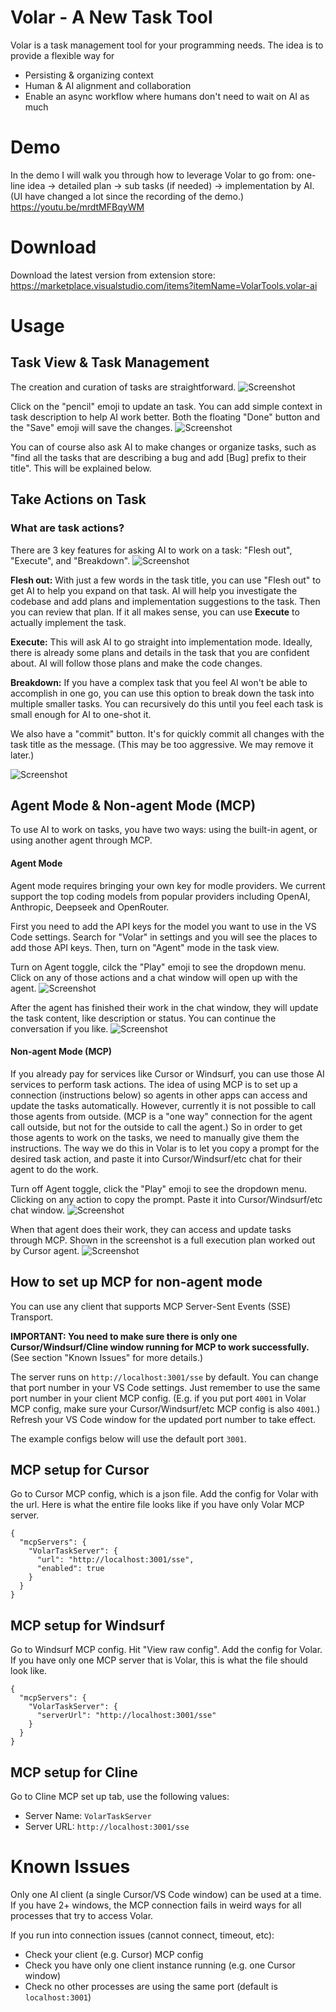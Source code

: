 # Volar - A New Task Tool
Volar is a task management tool for your programming needs. The idea is to provide a flexible way for
* Persisting & organizing context 
* Human & AI alignment and collaboration
* Enable an async workflow where humans don't need to wait on AI as much

# Demo
In the demo I will walk you through how to leverage Volar to go from: one-line idea -> detailed plan -> sub tasks (if needed) -> implementation by AI.
(UI have changed a lot since the recording of the demo.)
https://youtu.be/mrdtMFBqyWM

# Download
Download the latest version from extension store: https://marketplace.visualstudio.com/items?itemName=VolarTools.volar-ai

# Usage
## Task View & Task Management
The creation and curation of tasks are straightforward.
![Screenshot](https://github.com/linshu123/volar_docs/blob/main/resources/task_view_usage.png)

Click on the "pencil" emoji to update an task. You can add simple context in task description to help AI work better. Both the floating "Done" button and the "Save" emoji will save the changes.
![Screenshot](https://github.com/linshu123/volar_docs/blob/main/resources/task_edit_usage.png)

You can of course also ask AI to make changes or organize tasks, such as "find all the tasks that are describing a bug and add [Bug] prefix to their title". This will be explained below.

## Take Actions on Task

### What are task actions?
There are 3 key features for asking AI to work on a task: "Flesh out", "Execute", and "Breakdown".
![Screenshot](https://github.com/linshu123/volar_docs/blob/main/resources/task_action_buttons_zoomed_in.png)

**Flesh out:** With just a few words in the task title, you can use "Flesh out" to get AI to help you expand on that task. AI will help you investigate the codebase and add plans and implementation suggestions to the task. Then you can review that plan. If it all makes sense, you can use **Execute** to actually implement the task.

**Execute:** This will ask AI to go straight into implementation mode. Ideally, there is already some plans and details in the task that you are confident about. AI will follow those plans and make the code changes.

**Breakdown:** If you have a complex task that you feel AI won't be able to accomplish in one go, you can use this option to break down the task into multiple smaller tasks. You can recursively do this until you feel each task is small enough for AI to one-shot it.

We also have a "commit" button. It's for quickly commit all changes with the task title as the message. (This may be too aggressive. We may remove it later.)

![Screenshot](https://github.com/linshu123/volar_docs/blob/main/resources/commit_button_zoomed_in.png)

## Agent Mode & Non-agent Mode (MCP)
To use AI to work on tasks, you have two ways: using the built-in agent, or using another agent through MCP.

#### Agent Mode
Agent mode requires bringing your own key for modle providers. We current support the top coding models from popular providers including OpenAI, Anthropic, Deepseek and OpenRouter. 

First you need to add the API keys for the model you want to use in the VS Code settings. Search for "Volar" in settings and you will see the places to add those API keys. Then, turn on "Agent" mode in the task view. 

Turn on Agent toggle, cilck the "Play" emoji to see the dropdown menu. Click on any of those actions and a chat window will open up with the agent.
![Screenshot](https://github.com/linshu123/volar_docs/blob/main/resources/task_action_usage_agent.png)

After the agent has finished their work in the chat window, they will update the task content, like description or status. You can continue the conversation if you like.
![Screenshot](https://github.com/linshu123/volar_docs/blob/main/resources/agent_usage.png)

#### Non-agent Mode (MCP)
If you already pay for services like Cursor or Windsurf, you can use those AI services to perform task actions. The idea of using MCP is to set up a connection (instructions below) so agents in other apps can access and update the tasks automatically. However, currently it is not possible to call those agents from outside. (MCP is a "one way" connection for the agent call outside, but not for the outside to call the agent.) So in order to get those agents to work on the tasks, we need to manually give them the instructions. The way we do this in Volar is to let you copy a prompt for the desired task action, and paste it into Cursor/Windsurf/etc chat for their agent to do the work. 

Turn off Agent toggle, click the "Play" emoji to see the dropdown menu. Clicking on any action to copy the prompt. Paste it into Cursor/Windsurf/etc chat window.
![Screenshot](https://github.com/linshu123/volar_docs/blob/main/resources/task_action_usage_non_agent.png)

When that agent does their work, they can access and update tasks through MCP. Shown in the screenshot is a full execution plan worked out by Cursor agent.
![Screenshot](https://github.com/linshu123/volar_docs/blob/main/resources/external_agent_usage.png)

## How to set up MCP for non-agent mode
You can use any client that supports MCP Server-Sent Events (SSE) Transport. 

**IMPORTANT: You need to make sure there is only one Cursor/Windsurf/Cline window running for MCP to work successfully.** (See section "Known Issues" for more details.)

The server runs on `http://localhost:3001/sse` by default. You can change that port number in your VS Code settings. Just remember to use the same port number in your client MCP config. (E.g. if you put port `4001` in Volar MCP config, make sure your Cursor/Windsurf/etc MCP config is also `4001`.) Refresh your VS Code window for the updated port number to take effect.

The example configs below will use the default port `3001`.

## MCP setup for Cursor
Go to Cursor MCP config, which is a json file. Add the config for Volar with the url. Here is what the entire file looks like if you have only Volar MCP server.
```
{
  "mcpServers": {
    "VolarTaskServer": {
      "url": "http://localhost:3001/sse",
      "enabled": true
    }
  }
}
```

## MCP setup for Windsurf
Go to Windsurf MCP config. Hit "View raw config". Add the config for Volar. If you have only one MCP server that is Volar, this is what the file should look like.
```
{
  "mcpServers": {
    "VolarTaskServer": {
      "serverUrl": "http://localhost:3001/sse"
    }
  }
}
```

## MCP setup for Cline
Go to Cline MCP set up tab, use the following values:

* Server Name: `VolarTaskServer`
* Server URL: `http://localhost:3001/sse`

# Known Issues
Only one AI client (a single Cursor/VS Code window) can be used at a time. If you have 2+ windows, the MCP connection fails in weird ways for all processes that try to access Volar. 

If you run into connection issues (cannot connect, timeout, etc):
* Check your client (e.g. Cursor) MCP config
* Check you have only one client instance running (e.g. one Cursor window)
* Check no other processes are using the same port (default is `localhost:3001`)

